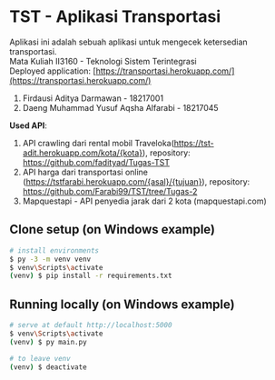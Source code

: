 # TST - Aplikasi Transportasi
Aplikasi ini adalah sebuah aplikasi untuk mengecek ketersedian transportasi.\
Mata Kuliah II3160 - Teknologi Sistem Terintegrasi\
Deployed application: [https://transportasi.herokuapp.com/](https://transportasi.herokuapp.com/)

1. Firdausi Aditya Darmawan - 18217001
2. Daeng Muhammad Yusuf Aqsha Alfarabi - 18217045

**Used API**:
1. API crawling dari rental mobil Traveloka(https://tst-adit.herokuapp.com/kota/{kota}), repository: https://github.com/fadityad/Tugas-TST
2. API harga dari transportasi online (https://tstfarabi.herokuapp.com/{asal}/{tujuan}), repository: https://github.com/Farabi99/TST/tree/Tugas-2
3. Mapquestapi - API penyedia jarak dari 2 kota (mapquestapi.com)

## Clone setup (on Windows example)

``` bash
# install environments
$ py -3 -m venv venv
$ venv\Scripts\activate
(venv) $ pip install -r requirements.txt
```

## Running locally (on Windows example)

``` bash
# serve at default http://localhost:5000
$ venv\Scripts\activate
(venv) $ py main.py

# to leave venv
(venv) $ deactivate
```
